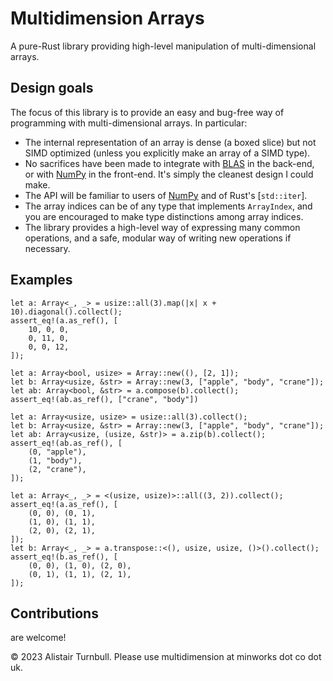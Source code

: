# Multidimension Arrays

A pure-Rust library providing high-level manipulation of multi-dimensional
arrays.

## Design goals

The focus of this library is to provide an easy and bug-free way of programming
with multi-dimensional arrays. In particular:

 - The internal representation of an array is dense (a boxed slice) but not
SIMD optimized (unless you explicitly make an array of a SIMD type).
 - No sacrifices have been made to integrate with [BLAS] in the back-end, or
with [NumPy] in the front-end. It's simply the cleanest design I could make.
 - The API will be familiar to users of [NumPy] and of Rust's [`std::iter`].
 - The array indices can be of any type that implements `ArrayIndex`, and you
are encouraged to make type distinctions among array indices.
 - The library provides a high-level way of expressing many common operations,
and a safe, modular way of writing new operations if necessary.

[BLAS]: https://www.netlib.org/blas/
[NumPy]: https://numpy.org/
[std::iter]: https://doc.rust-lang.org/std/iter/index.html

## Examples

```
let a: Array<_, _> = usize::all(3).map(|x| x + 10).diagonal().collect();
assert_eq!(a.as_ref(), [
    10, 0, 0,
    0, 11, 0,
    0, 0, 12,
]);
```

```
let a: Array<bool, usize> = Array::new((), [2, 1]);
let b: Array<usize, &str> = Array::new(3, ["apple", "body", "crane"]);
let ab: Array<bool, &str> = a.compose(b).collect();
assert_eq!(ab.as_ref(), ["crane", "body"])
```

```
let a: Array<usize, usize> = usize::all(3).collect();
let b: Array<usize, &str> = Array::new(3, ["apple", "body", "crane"]);
let ab: Array<usize, (usize, &str)> = a.zip(b).collect();
assert_eq!(ab.as_ref(), [
    (0, "apple"),
    (1, "body"),
    (2, "crane"),
]);
```

```
let a: Array<_, _> = <(usize, usize)>::all((3, 2)).collect();
assert_eq!(a.as_ref(), [
    (0, 0), (0, 1),
    (1, 0), (1, 1),
    (2, 0), (2, 1),
]);
let b: Array<_, _> = a.transpose::<(), usize, usize, ()>().collect();
assert_eq!(b.as_ref(), [
    (0, 0), (1, 0), (2, 0),
    (0, 1), (1, 1), (2, 1),
]);
```

## Contributions

are welcome!

© 2023 Alistair Turnbull. Please use multidimension at minworks dot co dot uk.
